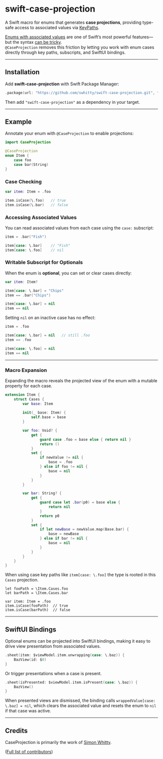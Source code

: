 # swift-case-projection

A Swift macro for enums that generates **case projections**, providing type-safe access to associated values via [KeyPaths](https://docs.swift.org/swift-book/documentation/the-swift-programming-language/expressions/#Key-Path-Expression).

[Enums with associated values](https://docs.swift.org/swift-book/documentation/the-swift-programming-language/enumerations/#Associated-Values) are one of Swift’s most powerful features—but the syntax [can be tricky](https://goshdarnifcaseletsyntax.com).  
`@CaseProjection` removes this friction by letting you work with enum cases directly through key paths, subscripts, and SwiftUI bindings.

---

## Installation

Add **swift-case-projection** with Swift Package Manager:

```swift
.package(url: "https://github.com/swhitty/swift-case-projection.git", from: "0.1.0")
```

Then add `"swift-case-projection"` as a dependency in your target.

---

## Example

Annotate your enum with `@CaseProjection` to enable projections:

```swift
import CaseProjection

@CaseProjection
enum Item {
    case foo
    case bar(String)
}
```

### Case Checking

```swift
var item: Item = .foo

item.isCase(\.foo)   // true
item.isCase(\.bar)   // false
```

### Accessing Associated Values

You can read associated values from each case using the `case:` subscript:

```swift
item = .bar("Fish")

item[case: \.bar]    // "Fish"
item[case: \.foo]    // nil
```

### Writable Subscript for Optionals

When the enum is **optional**, you can set or clear cases directly:

```swift
var item: Item?

item[case: \.bar] = "Chips"
item == .bar("Chips")

item[case: \.bar] = nil
item == nil
```

Setting `nil` on an inactive case has no effect:

```swift
item = .foo

item[case: \.bar] = nil   // still .foo
item == .foo

item[case: \.foo] = nil
item == nil
```

---

### Macro Expansion

Expanding the macro reveals the projected view of the enum with a mutable property for each case.

```swift
extension Item {
    struct Cases {
        var base: Item
        
        init(_ base: Item) {
            self.base = base
        }

        var foo: Void? {
            get {
                guard case .foo = base else { return nil }
                return ()
            }
            set {
                if newValue != nil {
                    base = .foo
                } else if foo != nil {
                    base = nil
                }
            }
        }

        var bar: String? {
            get {
                guard case let .bar(p0) = base else {
                    return nil
                }
                return p0
            }
            set {
                if let newBase = newValue.map(Base.bar) {
                    base = newBase
                } else if bar != nil {
                    base = nil
                }
            }
        }
    }
}
```

When using case key paths like `item[case: \.foo]` the type is rooted in this `Cases` projection.

```
let fooPath = \Item.Cases.foo
let barPath = \Item.Cases.bar

var item: Item = .foo
item.isCase(fooPath)  // true
item.isCase(barPath)  // false
```

---


## SwiftUI Bindings

Optional enums can be projected into SwiftUI bindings, making it easy to drive view presentation from associated values.

```swift
.sheet(item: $viewModel.item.unwrapping(case: \.baz)) {
    BazView(id: $0)
}
```

Or trigger presentations when a case is present.

```swift
.sheet(isPresented: $viewModel.item.isPresent(case: \.baz)) {
    BazView()
}
```

When presented views are dismissed, the binding calls `wrappedValue[case: \.baz] = nil`, which clears the associated value and resets the enum to `nil` if that case was active.

---


## Credits

CaseProjection is primarily the work of [Simon Whitty](https://github.com/swhitty).

([Full list of contributors](https://github.com/swhitty/swift-case-projection/graphs/contributors))
